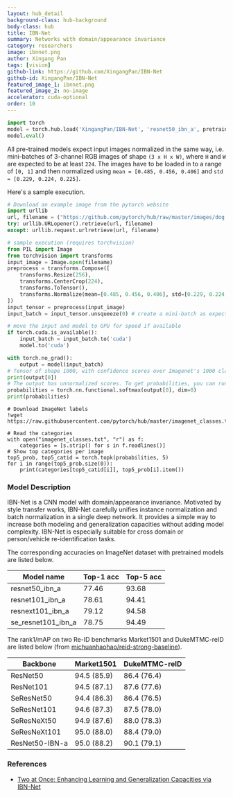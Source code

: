 ```yaml
---
layout: hub_detail
background-class: hub-background
body-class: hub
title: IBN-Net
summary: Networks with domain/appearance invariance
category: researchers
image: ibnnet.png
author: Xingang Pan
tags: [vision]
github-link: https://github.com/XingangPan/IBN-Net
github-id: XingangPan/IBN-Net
featured_image_1: ibnnet.png
featured_image_2: no-image
accelerator: cuda-optional
order: 10
---
```


```python
import torch
model = torch.hub.load('XingangPan/IBN-Net', 'resnet50_ibn_a', pretrained=True)
model.eval()
```

All pre-trained models expect input images normalized in the same way,
i.e. mini-batches of 3-channel RGB images of shape `(3 x H x W)`, where `H` and `W` are expected to be at least `224`.
The images have to be loaded in to a range of `[0, 1]` and then normalized using `mean = [0.485, 0.456, 0.406]`
and `std = [0.229, 0.224, 0.225]`.

Here's a sample execution.

```python
# Download an example image from the pytorch website
import urllib
url, filename = ("https://github.com/pytorch/hub/raw/master/images/dog.jpg", "dog.jpg")
try: urllib.URLopener().retrieve(url, filename)
except: urllib.request.urlretrieve(url, filename)
```

```python
# sample execution (requires torchvision)
from PIL import Image
from torchvision import transforms
input_image = Image.open(filename)
preprocess = transforms.Compose([
    transforms.Resize(256),
    transforms.CenterCrop(224),
    transforms.ToTensor(),
    transforms.Normalize(mean=[0.485, 0.456, 0.406], std=[0.229, 0.224, 0.225]),
])
input_tensor = preprocess(input_image)
input_batch = input_tensor.unsqueeze(0) # create a mini-batch as expected by the model

# move the input and model to GPU for speed if available
if torch.cuda.is_available():
    input_batch = input_batch.to('cuda')
    model.to('cuda')

with torch.no_grad():
    output = model(input_batch)
# Tensor of shape 1000, with confidence scores over Imagenet's 1000 classes
print(output[0])
# The output has unnormalized scores. To get probabilities, you can run a softmax on it.
probabilities = torch.nn.functional.softmax(output[0], dim=0)
print(probabilities)
```

```
# Download ImageNet labels
!wget https://raw.githubusercontent.com/pytorch/hub/master/imagenet_classes.txt
```

```
# Read the categories
with open("imagenet_classes.txt", "r") as f:
    categories = [s.strip() for s in f.readlines()]
# Show top categories per image
top5_prob, top5_catid = torch.topk(probabilities, 5)
for i in range(top5_prob.size(0)):
    print(categories[top5_catid[i]], top5_prob[i].item())
```

### Model Description

IBN-Net is a CNN model with domain/appearance invariance.
Motivated by style transfer works, IBN-Net carefully unifies instance normalization and batch normalization in a single deep network.
It provides a simple way to increase both modeling and generalization capacities without adding model complexity.
IBN-Net is especially suitable for cross domain or person/vehicle re-identification tasks.

The corresponding accuracies on ImageNet dataset with pretrained models are listed below.

| Model name | Top-1 acc   | Top-5 acc   |
| --------------- | ----------- | ----------- |
| resnet50_ibn_a  | 77.46       | 93.68       |
| resnet101_ibn_a | 78.61       | 94.41       |
| resnext101_ibn_a | 79.12      | 94.58       |
| se_resnet101_ibn_a | 78.75    | 94.49       |

The rank1/mAP on two Re-ID benchmarks Market1501 and DukeMTMC-reID are listed below (from [michuanhaohao/reid-strong-baseline](https://github.com/michuanhaohao/reid-strong-baseline)).

| Backbone | Market1501 | DukeMTMC-reID |
| --- | -- | -- |
| ResNet50 | 94.5 (85.9) | 86.4 (76.4) |
| ResNet101 | 94.5 (87.1) |  87.6 (77.6) |
| SeResNet50 | 94.4 (86.3) | 86.4 (76.5) |
| SeResNet101 | 94.6 (87.3) | 87.5 (78.0) |
| SeResNeXt50 | 94.9 (87.6) | 88.0 (78.3) |
| SeResNeXt101 | 95.0 (88.0) | 88.4 (79.0) |
| ResNet50-IBN-a | 95.0 (88.2) | 90.1 (79.1) |

### References

 - [Two at Once: Enhancing Learning and Generalization Capacities via IBN-Net](https://arxiv.org/abs/1807.09441)
